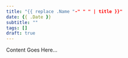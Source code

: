 ```yaml
---
title: "{{ replace .Name "-" " " | title }}"
date: {{ .Date }}
subtitle: ""
tags: []
draft: true
--- 
```


Content Goes Here...